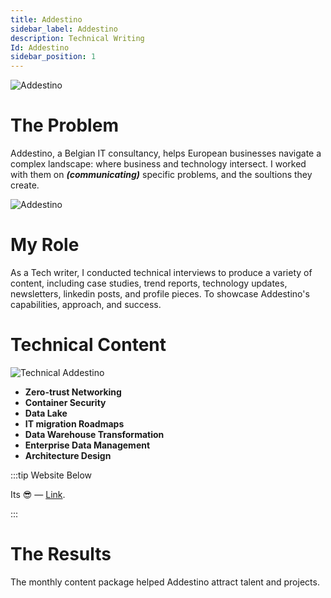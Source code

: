 ```yaml
---
title: Addestino
sidebar_label: Addestino
description: Technical Writing
Id: Addestino
sidebar_position: 1
---
```


![Addestino](/img/Add2.png)

# The Problem

Addestino, a Belgian IT consultancy, helps European businesses navigate a complex landscape: where business and technology intersect. I worked with them on ***(communicating)*** specific problems, and the soultions they create.


![Addestino](/img/front.png)

# My Role

As a Tech writer, I conducted technical interviews to produce a variety of content, including case studies, trend reports, technology updates, newsletters, linkedin posts, and profile pieces. To showcase Addestino's capabilities, approach, and success. 

# Technical Content

![Technical Addestino](/img/Add.png)

- **Zero-trust Networking**
- **Container Security**
- **Data Lake**
- **IT migration Roadmaps**
- **Data Warehouse Transformation**
- **Enterprise Data Management**
- **Architecture Design**


:::tip Website Below

Its 😎 — [Link](https://addestino.be/).

:::

# The Results

The monthly content package helped Addestino attract talent and projects.